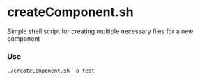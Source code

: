 # createComponent.sh
Simple shell script for creating multiple necessary files for a new component  

### Use
```./createComponent.sh -a test```
